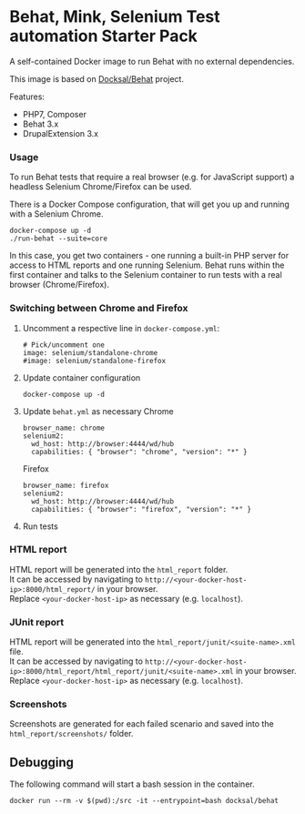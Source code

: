 # Behat, Mink, Selenium Test automation Starter Pack

A self-contained Docker image to run Behat with no external dependencies.

This image is based on [Docksal/Behat](http://docksal.io) project.

Features:

- PHP7, Composer
- Behat 3.x
- DrupalExtension 3.x


### Usage

To run Behat tests that require a real browser (e.g. for JavaScript support) a headless Selenium Chrome/Firefox can be used.

There is a Docker Compose configuration, that will get you up and running with a Selenium Chrome.

```
docker-compose up -d
./run-behat --suite=core
```

In this case, you get two containers - one running a built-in PHP server for access to HTML reports and one running Selenium.
Behat runs within the first container and talks to the Selenium container to run tests with a real browser (Chrome/Firefox).

### Switching between Chrome and Firefox

1. Uncomment a respective line in `docker-compose.yml`:

    ```
    # Pick/uncomment one
    image: selenium/standalone-chrome
    #image: selenium/standalone-firefox
    ```

2. Update container configuration

    ```
    docker-compose up -d
    ```

3. Update `behat.yml` as necessary
    Chrome
    ```
    browser_name: chrome
    selenium2:
      wd_host: http://browser:4444/wd/hub
      capabilities: { "browser": "chrome", "version": "*" }
    ```

    Firefox
    ```
    browser_name: firefox
    selenium2:
      wd_host: http://browser:4444/wd/hub
      capabilities: { "browser": "firefox", "version": "*" }
    ```

4. Run tests


### HTML report

HTML report will be generated into the `html_report` folder.  
It can be accessed by navigating to `http://<your-docker-host-ip>:8000/html_report/` in your browser.  
Replace `<your-docker-host-ip>` as necessary (e.g. `localhost`).

### JUnit report

HTML report will be generated into the `html_report/junit/<suite-name>.xml` file.  
It can be accessed by navigating to `http://<your-docker-host-ip>:8000/html_report/html_report/junit/<suite-name>.xml` in your browser.  
Replace `<your-docker-host-ip>` as necessary (e.g. `localhost`).

### Screenshots

Screenshots are generated for each failed scenario and saved into the `html_report/screenshots/` folder.

## Debugging

The following command will start a bash session in the container.

```
docker run --rm -v $(pwd):/src -it --entrypoint=bash docksal/behat
```
